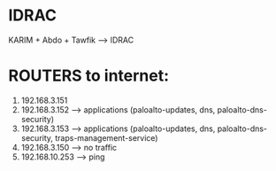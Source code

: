 # IDRAC
KARIM + Abdo + Tawfik --> IDRAC

# ROUTERS to internet:
1. 192.168.3.151
2. 192.168.3.152 --> applications (paloalto-updates, dns, paloalto-dns-security)
3. 192.168.3.153 --> applications (paloalto-updates, dns, paloalto-dns-security, traps-management-service)
4. 192.168.3.150 --> no traffic
5. 192.168.10.253 --> ping


